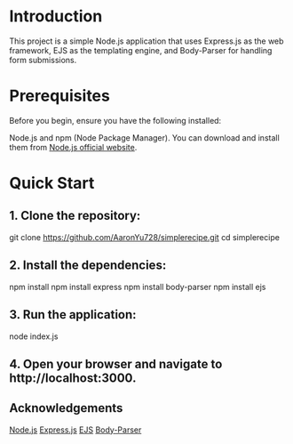 # Introduction

This project is a simple Node.js application that uses Express.js as the web framework, EJS as the templating engine, and Body-Parser for handling form submissions.

# Prerequisites

Before you begin, ensure you have the following installed:

Node.js and npm (Node Package Manager). You can download and install them from [Node.js official website](https://nodejs.org/en).

# Quick Start

## 1. Clone the repository:

git clone https://github.com/AaronYu728/simplerecipe.git
cd simplerecipe

## 2. Install the dependencies:

npm install
npm install express
npm install body-parser
npm install ejs

## 3. Run the application:

node index.js

## 4. Open your browser and navigate to http://localhost:3000.

## Acknowledgements

[Node.js](https://nodejs.org/en)
[Express.js](https://expressjs.com/)
[EJS](https://ejs.co/)
[Body-Parser](https://www.npmjs.com/package/body-parser)
